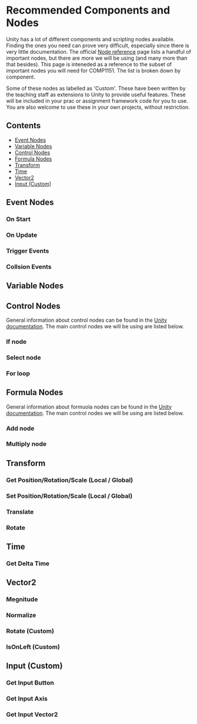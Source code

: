 # Recommended Components and Nodes

Unity has a lot of different components and scripting nodes available. Finding the ones you need can prove very difficult, especially since there is very little documentation. 
The official [Node reference](https://docs.unity3d.com/Packages/com.unity.visualscripting@1.7/manual/vs-nodes-reference.html) page lists a handful of important nodes, 
but there are more we will be using (and many more than that besides). This page is inteneded as a reference to the subset of important nodes you will need for COMP1151.
The list is broken down by component.

Some of these nodes as labelled as 'Custom'. These have been written by the teaching staff as extensions to Unity to provide useful features. These will be included in
your prac or assignment framework code for you to use. You are also welcome to use these in your own projects, without restriction.

## Contents

* [Event Nodes](#event-nodes)
* [Variable Nodes](#variable-nodes)
* [Control Nodes](#control-nodes)
* [Formula Nodes](#formula-nodes)
* [Transform](#transform)
* [Time](#time)
* [Vector2](#vector2)
* [Input (Custom)](#input-custom)

## Event Nodes

### On Start ##

### On Update ##

### Trigger Events ##

### Collsion Events ##

## Variable Nodes

## Control Nodes

General information about control nodes can be found in the [Unity documentation](https://docs.unity3d.com/Packages/com.unity.visualscripting@1.7/manual/vs-control.html). 
The main control nodes we will be using are listed below.

### If node

### Select node

### For loop

## Formula Nodes

General information about formuola nodes can be found in the [Unity documentation](https://docs.unity3d.com/Packages/com.unity.visualscripting@1.7/manual/vs-formula.html). 
The main control nodes we will be using are listed below.

### Add node

### Multiply node

## Transform

### Get Position/Rotation/Scale (Local / Global)

### Set Position/Rotation/Scale (Local / Global)

### Translate

### Rotate

## Time

### Get Delta Time

## Vector2

### Megnitude

### Normalize

### Rotate (Custom)

### IsOnLeft (Custom)

## Input (Custom)

### Get Input Button

### Get Input Axis

### Get Input Vector2


